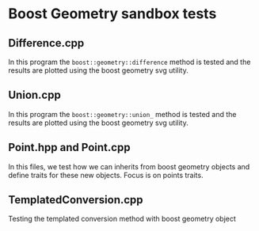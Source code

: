 # Boost Geometry sandbox tests

## Difference.cpp

In this program the `boost::geometry::difference` method is tested and the
results are plotted using the boost geometry svg utility.

## Union.cpp

In this program the `boost::geometry::union_` method is tested and the
results are plotted using the boost geometry svg utility.

## Point.hpp and Point.cpp

In this files, we test how we can inherits from boost geometry objects and
define traits for these new objects. Focus is on points traits.


## TemplatedConversion.cpp

Testing the templated conversion method with boost geometry object
